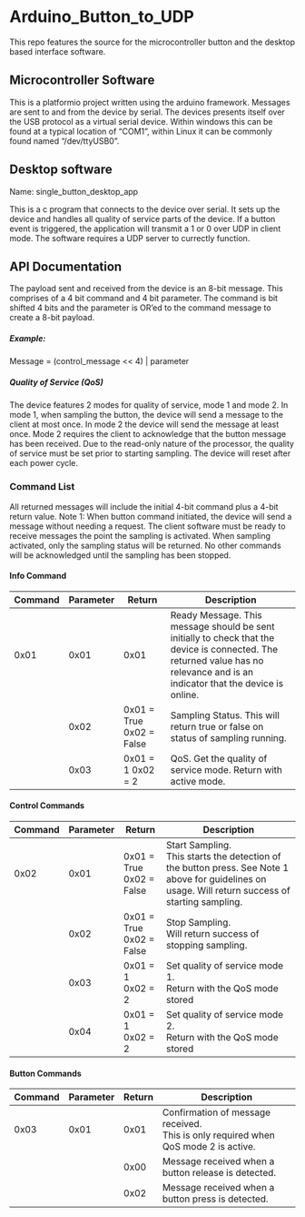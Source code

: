 # Arduino_Button_to_UDP

This repo features the source for the microcontroller button and the desktop based interface software.


## Microcontroller Software

This is a platformio project written using the arduino framework. Messages are sent to and from the device by serial.
The devices presents itself over the USB protocol as a virtual serial device. Within windows this can be found at a typical location of “COM1”, within Linux it can be commonly found named “/dev/ttyUSB0”.

## Desktop software

Name: single_button_desktop_app

This is a c program that connects to the device over serial. It sets up the device and handles all quality of service parts of the device. If a button event is triggered, the application will transmit a 1 or 0 over UDP in client mode. 
The software requires a UDP server to currectly function.

## API Documentation
The payload sent and received from the device is an 8-bit message. This comprises of a 4 bit command and 4 bit parameter. The command is bit shifted 4 bits and the parameter is OR’ed to the command message to create a 8-bit payload.

##### Example:
Message = (control_message << 4) | parameter

##### Quality of Service (QoS)
The device features 2 modes for quality of service, mode 1 and mode 2. In mode 1, when sampling the button, the device will send a message to the client at most once. In mode 2 the device will send the message at least once. Mode 2 requires the client to acknowledge that the button message has been received.
Due to the read-only nature of the processor, the quality of service must be set prior to starting sampling. The device will reset after each power cycle.


### Command List
All returned messages will include the initial 4-bit command plus a 4-bit return value.
Note 1: When button command initiated, the device will send a message without needing a request. The client software must be ready to receive messages the point the sampling is activated. When sampling activated, only the sampling status will be returned. No other commands will be acknowledged until the sampling has been stopped.

#### Info Command

|Command|Parameter|Return|Description|
|-------|---------|------|-----------|
|0x01   |0x01     |0x01  |Ready Message. This message should be sent initially to check that the device is connected. The returned value has no relevance and is an indicator that the device is online.|
|       |0x02     |0x01 = True  0x02 = False|Sampling Status. This will return true or false on status of sampling running.|
|       |0x03     |0x01 = 1  0x02 = 2|QoS. Get the quality of service mode. Return with active mode.|


#### Control Commands
|Command|Parameter|Return        |Description|
|-------|---------|--------------|-----------|
|0x02   |0x01     |0x01 = True <br>0x02 = False|Start Sampling.  <br>This starts the detection of the button press.  See Note 1 above for guidelines on usage. Will return success  of starting sampling.|
|       |0x02     |0x01 = True <br>0x02 = False|Stop Sampling.  <br>Will return success of stopping sampling.|
|       |0x03     |0x01 = 1 <br>0x02 = 2|Set quality of service mode 1.  <br>Return with the QoS mode stored|
|       |0x04     |0x01 = 1 <br>0x02 = 2|Set quality of service mode 2.  <br>Return with the QoS mode stored|

#### Button Commands
|Command|Parameter|Return        |Description|
|-------|---------|--------------|-----------|
|0x03   | 0x01    |0x01          |Confirmation of message received.  <br>This is only required when QoS mode 2 is active.
| |  |0x00| Message received when a button release is detected.|
| |  |0x02| Message received when a button press is detected.|
